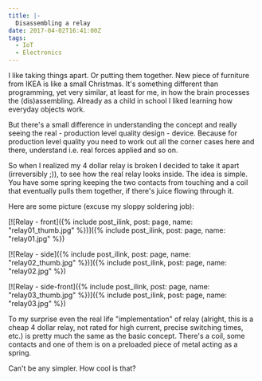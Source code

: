 ```yaml
---
title: |-
  Disassembling a relay
date: 2017-04-02T16:41:00Z
tags:
  - IoT
  - Electronics
---
```

I like taking things apart. Or putting them together. New piece of furniture from IKEA is like a small Christmas. It's something different than programming, yet very similar, at least for me, in how the brain processes the (dis)assembling. Already as a child in school I liked learning how everyday objects work.

<!-- excerpt -->

But there's a small difference in understanding the concept and really seeing the real - production level quality design - device. Because for production level quality you need to work out all the corner cases here and there, understand i.e. real forces applied and so on.

So when I realized my 4 dollar relay is broken I decided to take it apart (irreversibly ;)), to see how the real relay looks inside. The idea is simple. You have some spring keeping the two contacts from touching and a coil that eventually pulls them together, if there's juice flowing through it.

Here are some picture (excuse my sloppy soldering job):

[![Relay - front]({% include post_ilink, post: page, name: "relay01_thumb.jpg" %})]({% include post_ilink, post: page, name: "relay01.jpg" %})

[![Relay - side]({% include post_ilink, post: page, name: "relay02_thumb.jpg" %})]({% include post_ilink, post: page, name: "relay02.jpg" %})

[![Relay - side-front]({% include post_ilink, post: page, name: "relay03_thumb.jpg" %})]({% include post_ilink, post: page, name: "relay03.jpg" %})

To my surprise even the real life "implementation" of relay (alright, this is a cheap 4 dollar relay, not rated for high current, precise switching times, etc.) is pretty much the same as the basic concept. There's a coil, some contacts and one of them is on a preloaded piece of metal acting as a spring. 

Can't be any simpler. How cool is that? 